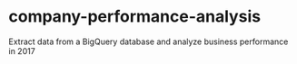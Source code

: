 # company-performance-analysis
Extract data from a BigQuery database and analyze business performance in 2017
